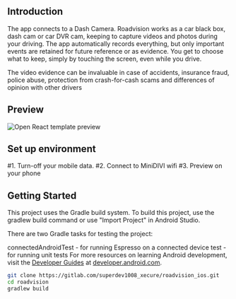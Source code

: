 ## Introduction
The app connects to a Dash Camera.
Roadvision works as a car black box, dash cam or car DVR cam, keeping to capture videos and photos during your driving. The app automatically records everything, but only important events are retained for future reference or as evidence. You get to choose what to keep, simply by touching the screen, even while you drive.

The video evidence can be invaluable in case of accidents, insurance fraud, police abuse, protection from crash-for-cash scams and differences of opinion with other drivers

## Preview

![Open React template preview](https://github.com/lub2code/images/blob/main/roadvision.jpg)

## Set up environment

#1. Turn-off your mobile data.
#2. Connect to MiniDIVI wifi
#3. Preview on your phone

## Getting Started

This project uses the Gradle build system. To build this project, use the gradlew build command or use "Import Project" in Android Studio.

There are two Gradle tasks for testing the project:

connectedAndroidTest - for running Espresso on a connected device
test - for running unit tests
For more resources on learning Android development, visit the [Developer Guides](https://developer.android.com/guide/) at [developer.android.com](https://developer.android.com/).

```sh
git clone https://gitlab.com/superdev1008_xecure/roadvision_ios.git
cd roadvision
gradlew build
